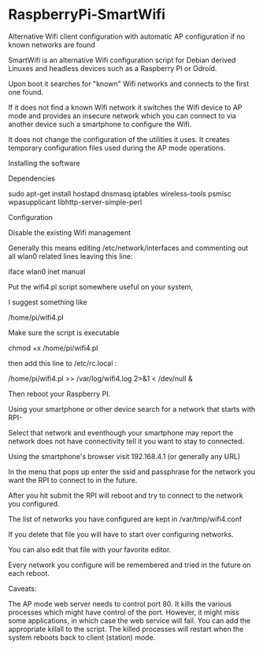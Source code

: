 # RaspberryPi-SmartWifi
Alternative Wifi client configuration with automatic AP configuration if no known networks are found

SmartWifi is an alternative Wifi configuration script for Debian derived Linuxes and headless devices such as a Raspberry PI or Odroid.

Upon boot it searches for "known" Wifi networks and connects to the first one found.

If it does not find a known Wifi network it switches the Wifi device to AP mode and provides an insecure network which you can connect to via another device such a smartphone to configure the Wifi.

It does not change the configuration of the utilities it uses.   It creates temporary configuration files used during the AP mode operations.

Installing the software

Dependencies

sudo apt-get install hostapd dnsmasq iptables wireless-tools psmisc wpasupplicant libhttp-server-simple-perl

Configuration

Disable the existing Wifi management

Generally this means editing /etc/network/interfaces and commenting out all wlan0 related lines leaving this line:

iface wlan0 inet manual

Put the wifi4.pl script somewhere useful on your system,

I suggest something like

/home/pi/wifi4.pl

Make sure the script is executable

chmod +x /home/pi/wifi4.pl

then add this line to /etc/rc.local :

/home/pi/wifi4.pl >> /var/log/wifi4.log 2>&1 < /dev/null &

Then reboot your Raspberry PI.

Using your smartphone or other device search for a network that starts with RPI-

Select that network and eventhough your smartphone may report the network does not have
connectivity tell it you want to stay to connected.

Using the smartphone's browser visit 192.168.4.1 (or generally any URL)

In the menu that pops up enter the ssid and passphrase for the network you want the RPI to connect to in the future.

After you hit submit the RPI will reboot and try to connect to the network you configured.

The list of networks you have configured are kept in /var/tmp/wifi4.conf

If you delete that file you will have to start over configuring networks.

You can also edit that file with your favorite editor.

Every network you configure will be remembered and tried in the future on each reboot.

Caveats:

The AP mode web server needs to control port 80.  It kills the various processes which might have control of the port.  However, it might miss some applications, in which case the web service will fail.  You can add the appropriate killall to the script.  The killed processes will restart when the system reboots back to client (station) mode.


